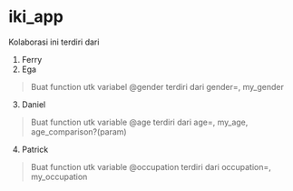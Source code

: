 # iki_app

Kolaborasi ini terdiri dari
1. Ferry
2. Ega
> Buat function utk variabel @gender terdiri dari gender=, my_gender
3. Daniel
> Buat function utk variable @age terdiri dari age=, my_age, age_comparison?(param)
4. Patrick
> Buat function utk variable @occupation terdiri dari occupation=, my_occupation